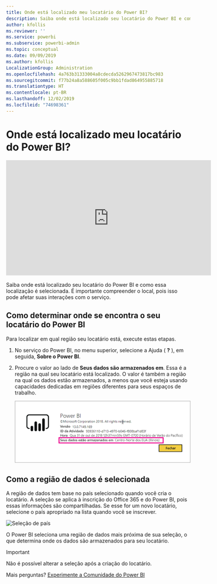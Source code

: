 ```yaml
---
title: Onde está localizado meu locatário do Power BI?
description: Saiba onde está localizado seu locatário do Power BI e como essa localização é selecionada. É importante compreender isso, já que é algo que pode afetar suas interações com o serviço.
author: kfollis
ms.reviewer: ''
ms.service: powerbi
ms.subservice: powerbi-admin
ms.topic: conceptual
ms.date: 09/09/2019
ms.author: kfollis
LocalizationGroup: Administration
ms.openlocfilehash: 4a763b31333004a8cdecda5262967473817bc983
ms.sourcegitcommit: f77b24a8a588605f005c9bb1fdad864955885718
ms.translationtype: HT
ms.contentlocale: pt-BR
ms.lasthandoff: 12/02/2019
ms.locfileid: "74698361"
---
```

# <a name="where-is-my-power-bi-tenant-located"></a>Onde está localizado meu locatário do Power BI?

<iframe width="560" height="315" src="https://www.youtube.com/embed/0fOxaHJPvdM?showinfo=0" frameborder="0" allowfullscreen></iframe>

Saiba onde está localizado seu locatário do Power BI e como essa localização é selecionada. É importante compreender o local, pois isso pode afetar suas interações com o serviço.

## <a name="how-to-determine-where-your-power-bi-tenant-is-located"></a>Como determinar onde se encontra o seu locatário do Power BI

Para localizar em qual região seu locatário está, execute estas etapas.

1. No serviço do Power BI, no menu superior, selecione a Ajuda ( **?** ), em seguida, **Sobre o Power BI**.

1. Procure o valor ao lado de **Seus dados são armazenados em**. Essa é a região na qual seu locatário está localizado. O valor é também a região na qual os dados estão armazenados, a menos que você esteja usando capacidades dedicadas em regiões diferentes para seus espaços de trabalho.

    ![Região de dados](media/service-admin-where-is-my-tenant-located/power-bi-data-region.png)

## <a name="how-the-data-region-is-selected"></a>Como a região de dados é selecionada

A região de dados tem base no país selecionado quando você cria o locatário. A seleção se aplica à inscrição do Office 365 e do Power BI, pois essas informações são compartilhadas. Se esse for um novo locatário, selecione o país apropriado na lista quando você se inscrever.

![Seleção de país](media/service-admin-where-is-my-tenant-located/sign-up-country-selection.png)

O Power BI seleciona uma região de dados mais próxima de sua seleção, o que determina onde os dados são armazenados para seu locatário.

> [!IMPORTANT]
> Não é possível alterar a seleção após a criação do locatário.

Mais perguntas? [Experimente a Comunidade do Power BI](https://community.powerbi.com/)

